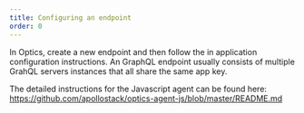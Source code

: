 ```yaml
---
title: Configuring an endpoint
order: 0
---
```


In Optics, create a new endpoint and then follow the in application configuration instructions. An GraphQL endpoint usually consists of multiple GrahQL servers instances that all share the same app key.

The detailed instructions for the Javascript agent can be found here: https://github.com/apollostack/optics-agent-js/blob/master/README.md

